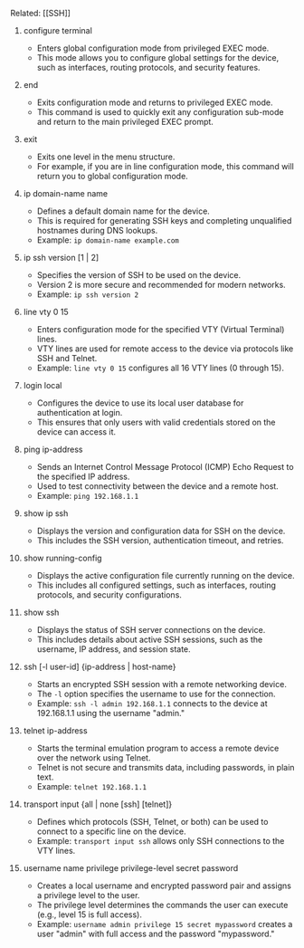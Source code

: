 Related: [[SSH]]

1. configure terminal
   - Enters global configuration mode from privileged EXEC mode.
   - This mode allows you to configure global settings for the device, such as interfaces, routing protocols, and security features.

2. end
   - Exits configuration mode and returns to privileged EXEC mode.
   - This command is used to quickly exit any configuration sub-mode and return to the main privileged EXEC prompt.

3. exit
   - Exits one level in the menu structure.
   - For example, if you are in line configuration mode, this command will return you to global configuration mode.

4. ip domain-name name
   - Defines a default domain name for the device.
   - This is required for generating SSH keys and completing unqualified hostnames during DNS lookups.
   - Example: `ip domain-name example.com`

5. ip ssh version [1 | 2]
   - Specifies the version of SSH to be used on the device.
   - Version 2 is more secure and recommended for modern networks.
   - Example: `ip ssh version 2`

6. line vty 0 15
   - Enters configuration mode for the specified VTY (Virtual Terminal) lines.
   - VTY lines are used for remote access to the device via protocols like SSH and Telnet.
   - Example: `line vty 0 15` configures all 16 VTY lines (0 through 15).

7. login local
   - Configures the device to use its local user database for authentication at login.
   - This ensures that only users with valid credentials stored on the device can access it.

8. ping ip-address
   - Sends an Internet Control Message Protocol (ICMP) Echo Request to the specified IP address.
   - Used to test connectivity between the device and a remote host.
   - Example: `ping 192.168.1.1`

9. show ip ssh
   - Displays the version and configuration data for SSH on the device.
   - This includes the SSH version, authentication timeout, and retries.

10. show running-config
    - Displays the active configuration file currently running on the device.
    - This includes all configured settings, such as interfaces, routing protocols, and security configurations.

11. show ssh
    - Displays the status of SSH server connections on the device.
    - This includes details about active SSH sessions, such as the username, IP address, and session state.

12. ssh [-l user-id] {ip-address | host-name}
    - Starts an encrypted SSH session with a remote networking device.
    - The `-l` option specifies the username to use for the connection.
    - Example: `ssh -l admin 192.168.1.1` connects to the device at 192.168.1.1 using the username "admin."

13. telnet ip-address
    - Starts the terminal emulation program to access a remote device over the network using Telnet.
    - Telnet is not secure and transmits data, including passwords, in plain text.
    - Example: `telnet 192.168.1.1`

14. transport input {all | none [ssh] [telnet]}
    - Defines which protocols (SSH, Telnet, or both) can be used to connect to a specific line on the device.
    - Example: `transport input ssh` allows only SSH connections to the VTY lines.

15. username name privilege privilege-level secret password
    - Creates a local username and encrypted password pair and assigns a privilege level to the user.
    - The privilege level determines the commands the user can execute (e.g., level 15 is full access).
    - Example: `username admin privilege 15 secret mypassword` creates a user "admin" with full access and the password "mypassword."